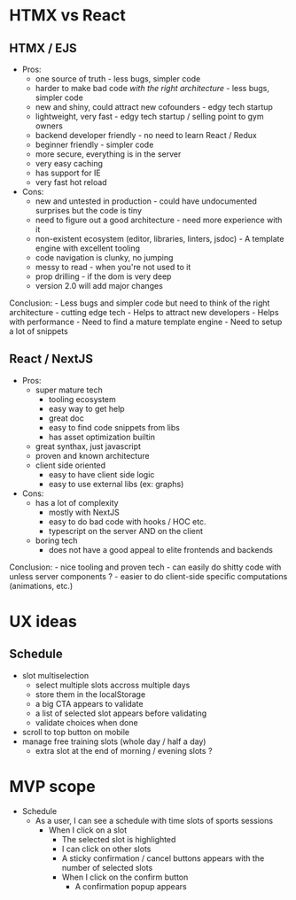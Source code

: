 # HTMX vs React
## HTMX / EJS
- Pros:
    - one source of truth - less bugs, simpler code
    - harder to make bad code *with the right architecture* - less bugs, simpler code
    - new and shiny, could attract new cofounders - edgy tech startup
    - lightweight, very fast - edgy tech startup / selling point to gym owners
    - backend developer friendly - no need to learn React / Redux
    - beginner friendly - simpler code
    - more secure, everything is in the server
    - very easy caching
    - has support for IE
    - very fast hot reload
- Cons:
    - new and untested in production - could have undocumented surprises but the code is tiny
    - need to figure out a good architecture - need more experience with it
    - non-existent ecosystem (editor, libraries, linters, jsdoc) - A template engine with excellent tooling
    - code navigation is clunky, no jumping
    - messy to read - when you're not used to it
    - prop drilling - if the dom is very deep
    - version 2.0 will add major changes

Conclusion:
    - Less bugs and simpler code but need to think of the right architecture
    - cutting edge tech
        - Helps to attract new developers
        - Helps with performance
    - Need to find a mature template engine
    - Need to setup a lot of snippets

## React / NextJS
- Pros:
    - super mature tech
        - tooling ecosystem
        - easy way to get help
        - great doc
        - easy to find code snippets from libs
        - has asset optimization builtin
    - great synthax, just javascript
    - proven and known architecture
    - client side oriented
        - easy to have client side logic
        - easy to use external libs (ex: graphs)
- Cons:
    - has a lot of complexity
        - mostly with NextJS
        - easy to do bad code with hooks / HOC etc.
        - typescript on the server AND on the client
    - boring tech
        - does not have a good appeal to elite frontends and backends

Conclusion:
    - nice tooling and proven tech
    - can easily do shitty code with unless server components ?
    - easier to do client-side specific computations (animations, etc.)


# UX ideas
## Schedule
- slot multiselection
    - select multiple slots accross multiple days
    - store them in the localStorage
    - a big CTA appears to validate
    - a list of selected slot appears before validating
    - validate choices when done
- scroll to top button on mobile
- manage free training slots (whole day / half a day)
    - extra slot at the end of morning / evening slots ?


# MVP scope
- Schedule
    - As a user, I can see a schedule with time slots of sports sessions
        - When I click on a slot
            - The selected slot is highlighted
            - I can click on other slots
            - A sticky confirmation / cancel buttons appears with the number of selected slots
            - When I click on the confirm button
                - A confirmation popup appears
